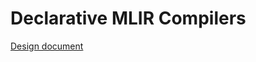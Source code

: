 # Declarative MLIR Compilers

[Design document](https://docs.google.com/document/d/1eAgIQZZ2dItJFSrCxemt7fwH0CD4w6_ueLKVl6UL-NU/edit?usp=sharing)
